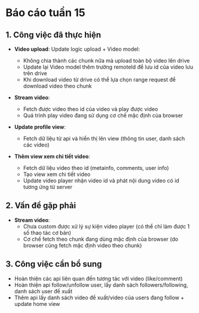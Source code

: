 # Báo cáo tuần 15

## 1. Công việc đã thực hiện

- **Video upload**: Update logic upload + Video model:

  - Không chia thành các chunk nữa mà upload toàn bộ video lên drive
  - Update lại Video model thêm trường remoteId để lưu id của video lưu trên drive
  - Khi download video từ drive có thể lựa chọn range request để download video theo chunk

- **Stream video**:

  - Fetch được video theo id của video và play được video
  - Quá trình play video đang sử dụng cơ chế mặc định của browser

- **Update profile view**:

  - Fetch dữ liệu từ api và hiển thị lên view (thông tin user, danh sách các video)

- **Thêm view xem chi tiết video**:
  - Fetch dữ liệu video theo id (metainfo, comments, user info)
  - Tạo view xem chi tiết video
  - Update video player nhận video id và phát nội dung video có id tương ứng từ server

## 2. Vấn đề gặp phải

- **Stream video**:
  - Chưa custom được xử lý sự kiện video player (có thể chỉ làm được 1 số thao tác cơ bản)
  - Cơ chế fetch theo chunk đang dùng mặc định của browser (do browser cũng fetch mặc định video theo chunk)

## 3. Công việc cần bổ sung

- Hoàn thiện các api liên quan đến tương tác với video (like/comment)
- Hoàn thiện api follow/unfollow user, lấy danh sách followers/following, danh sách user đề xuất
- Thêm api lấy danh sách video đề xuất/video của users đang follow + update home view
